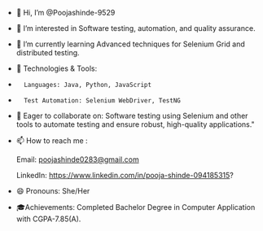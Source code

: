 - 👋 Hi, I’m @Poojashinde-9529
  
- 👀 I’m interested in Software testing, automation, and quality assurance.
- 🌱 I’m currently learning Advanced techniques for Selenium Grid and distributed testing.
- 🔧 Technologies & Tools:
-       Languages: Java, Python, JavaScript
-       Test Automation: Selenium WebDriver, TestNG
- 💞️ Eager to collaborate on: Software testing using Selenium and other tools to automate testing and ensure robust, high-quality applications."
- 📫 How to reach me :
  
   Email: poojashinde0283@gmail.com
  
   LinkedIn: https://www.linkedin.com/in/pooja-shinde-094185315?
- 😄 Pronouns: She/Her
- 🎓Achievements: Completed Bachelor Degree in Computer Application with CGPA-7.85(A).



